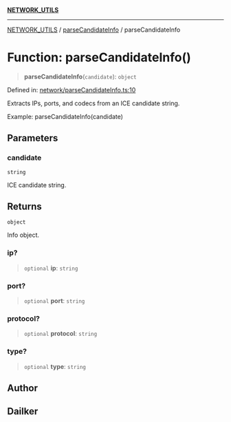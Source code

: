 [**NETWORK_UTILS**](../../README.md)

***

[NETWORK_UTILS](../../README.md) / [parseCandidateInfo](../README.md) / parseCandidateInfo

# Function: parseCandidateInfo()

> **parseCandidateInfo**(`candidate`): `object`

Defined in: [network/parseCandidateInfo.ts:10](https://github.com/dailker/everyutil/blob/26e2bb73429918cf0d08899e9efd90b82a42c92e/src/network/parseCandidateInfo.ts#L10)

Extracts IPs, ports, and codecs from an ICE candidate string.

Example: parseCandidateInfo(candidate)

## Parameters

### candidate

`string`

ICE candidate string.

## Returns

`object`

Info object.

### ip?

> `optional` **ip**: `string`

### port?

> `optional` **port**: `string`

### protocol?

> `optional` **protocol**: `string`

### type?

> `optional` **type**: `string`

## Author

## Dailker
